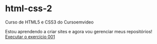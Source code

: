 # html-css-2
Curso de HTML5 e CSS3 do Cursoemvideo

Estou aprendendo a criar sites e agora vou gerenciar meus repositórios!
<a href="https://marcelocesar-1964.github.io/html-css-2/exercicios/ex001-Olá-mundo/index.html">Executar o exercício 001</a>  